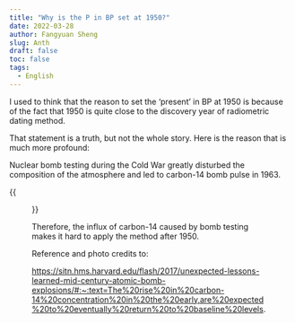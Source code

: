 ```yaml
---
title: "Why is the P in BP set at 1950?"
date: 2022-03-28
author: Fangyuan Sheng
slug: Anth
draft: false
toc: false
tags:
  - English
---
```


I used to think that the reason to set the ‘present’ in BP at 1950 is because of the fact that 1950 is quite close to the discovery year of radiometric dating method.

That statement is a truth, but not the whole story. Here is the reason that is much more profound:

Nuclear bomb testing during the Cold War greatly disturbed the composition of the atmosphere and led to carbon-14 bomb pulse in 1963.

{{<figure src="https://hellenshengfy.github.io/bomb.png">}}

Therefore, the influx of carbon-14 caused by bomb testing makes it hard to apply the method after 1950.

Reference and photo credits to: 
  
https://sitn.hms.harvard.edu/flash/2017/unexpected-lessons-learned-mid-century-atomic-bomb-explosions/#:~:text=The%20rise%20in%20carbon-14%20concentration%20in%20the%20early,are%20expected%20to%20eventually%20return%20to%20baseline%20levels.

